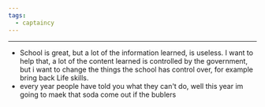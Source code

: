```yaml
---
tags:
  - captaincy
---
```

___
- School is great, but a lot of the information learned, is useless. I want to help that, a lot of the content learned is controlled by the government, but i want to change the things the school has control over, for example bring back Life skills.
- every year people have told you what they can't do, well this year im going to maek that soda come out if the bublers